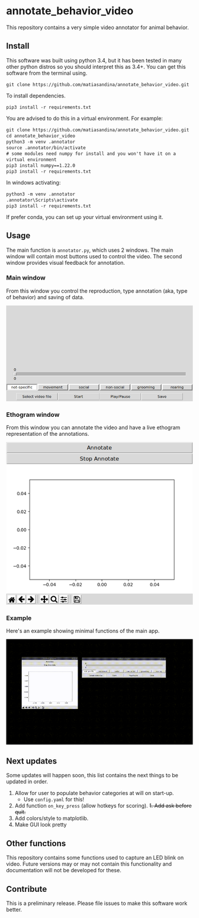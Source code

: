 # annotate_behavior_video
This repository contains a very simple video annotator for animal behavior.


## Install

This software was built using python 3.4, but it has been tested in many other python distros so you should interpret this as 3.4+. You can get this software from the terminal using.

```
git clone https://github.com/matiasandina/annotate_behavior_video.git

```

To install dependencies.

```
pip3 install -r requirements.txt
```

You are advised to do this in a virtual environment. For example:

```
git clone https://github.com/matiasandina/annotate_behavior_video.git
cd annotate_behavior_video
python3 -m venv .annotator 
source .annotator/bin/activate
# some modules need numpy for install and you won't have it on a virtual environment
pip3 install numpy==1.22.0
pip3 install -r requirements.txt 
```

In windows activating:

```
python3 -m venv .annotator 
.annotator\Scripts\activate
pip3 install -r requirements.txt
```

If prefer conda, you can set up your virtual environment using it.

## Usage

The main function is `annotator.py`, which uses 2 windows. The main window will contain most buttons used to control the video. The second window provides visual feedback for annotation.

### Main window

From this window you control the reproduction, type annotation (aka, type of behavior) and saving of data.

![main window](img/main_window.png)

### Ethogram window

From this window you can annotate the video and have a live ethogram representation of the annotations.

![ethogram](img/video_window.png)

### Example

Here's an example showing minimal functions of the main app. 

![](img/example_movie.gif)

## Next updates

Some updates will happen soon, this list contains the next things to be updated in order.

1. Allow for user to populate behavior categories at will on start-up.
	* Use `config.yaml` for this!
1. Add function `on_key_press` (allow hotkeys for scoring).
~~1. Add ask before quit.~~
1. Add colors/style to matplotlib.
1. Make GUI look pretty

## Other functions

This repository contains some functions used to capture an LED blink on video. Future versions may or may not contain this functionality and documentation will not be developed for these.

## Contribute

This is a preliminary release. Please file issues to make this software work better.